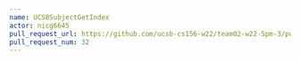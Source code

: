 ```yaml
---
name: UCSBSubjectGetIndex
actor: nicg6645
pull_request_url: https://github.com/ucsb-cs156-w22/team02-w22-5pm-3/pull/32
pull_request_num: 32
---
```

